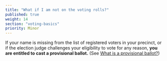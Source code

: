 ```yaml
---
title: "What if I am not on the voting rolls?"
published: true
weight: 14
section: "voting-basics"
priority: Minor
---
```

If your name is missing from the list of registered voters in your precinct, or if the election judge challenges your eligibility to vote for any reason, **you are entitled to cast a provisional ballot.** (See [What is a provisional ballot?](#item-what-is-provisional-ballot))  

